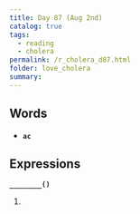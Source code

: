 ```yaml
---
title: Day 87 (Aug 2nd)
catalog: true
tags: 
  - reading
  - cholera
permalink: /r_cholera_d87.html
folder: love_cholera
summary: 
---
```


## Words

-   <b data-toggle="tooltip" data-original-title="{{site.data.glossary.ac}}">`ac`</b>



## Expressions

<b data-toggle="tooltip" data-original-title="{{site.data.answers.87_a}}">`________()`</b>

1.  
